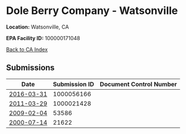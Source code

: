 # Dole Berry Company - Watsonville

**Location:** Watsonville, CA

**EPA Facility ID:** 100000171048

[Back to CA Index](../../index.md)

## Submissions

| Date | Submission ID | Document Control Number |
|------|--------------|-------------------------|
| [2016-03-31](submissions/1000056166.md) | 1000056166 |  |
| [2011-03-29](submissions/1000021428.md) | 1000021428 |  |
| [2009-02-04](submissions/53586.md) | 53586 |  |
| [2000-07-14](submissions/21622.md) | 21622 |  |
